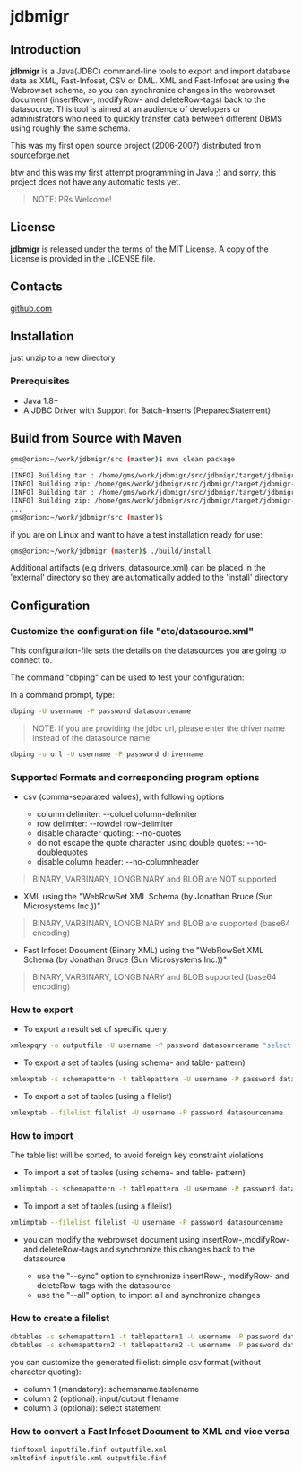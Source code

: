 # jdbmigr

## Introduction

**jdbmigr** is a Java(JDBC) command-line tools to export and import database data as XML, Fast-Infoset, CSV or DML.
XML and Fast-Infoset are using the Webrowset schema, so you can synchronize changes in the webrowset document (insertRow-, modifyRow- and deleteRow-tags) back to the datasource.
This tool is aimed at an audience of developers or administrators who need to quickly transfer data between different DBMS using roughly the same schema.

This was my first open source project (2006-2007) distributed from [sourceforge.net](https://sourceforge.net/projects/jdbmigr/)

btw and this was my first attempt programming in Java ;) and sorry, this project does not have any automatic tests yet.

> NOTE: PRs Welcome!

## License

**jdbmigr** is released under the terms of the MIT License. A copy of the License is provided in the LICENSE file.

## Contacts

[github.com](https://github.com/gms1/jdbmigr)

## Installation

just unzip to a new directory

### Prerequisites

- Java 1.8+
- A JDBC Driver with Support for Batch-Inserts (PreparedStatement)

## Build from Source with Maven

```Bash
gms@orion:~/work/jdbmigr/src (master)$ mvn clean package
...
[INFO] Building tar : /home/gms/work/jdbmigr/src/jdbmigr/target/jdbmigr-0.4-SNAPSHOT-bin.tar.gz
[INFO] Building zip: /home/gms/work/jdbmigr/src/jdbmigr/target/jdbmigr-0.4-SNAPSHOT-bin.zip
[INFO] Building tar : /home/gms/work/jdbmigr/src/jdbmigr/target/jdbmigr-0.4-SNAPSHOT-src.tar.gz
[INFO] Building zip: /home/gms/work/jdbmigr/src/jdbmigr/target/jdbmigr-0.4-SNAPSHOT-src.zip
...
gms@orion:~/work/jdbmigr/src (master)$
```

if you are on Linux and want to have a test installation ready for use:

```Bash
gms@orion:~/work/jdbmigr (master)$ ./build/install
```

Additional artifacts (e.g drivers, datasource.xml) can be placed in the 'external' directory so they are automatically added to the 'install' directory

## Configuration

### Customize the configuration file "etc/datasource.xml"

This configuration-file sets the details on the datasources you are going to connect to.

The command "dbping" can be used to test your configuration:

In a command prompt, type:

```Bash
dbping -U username -P password datasourcename
```

> NOTE: If you are providing the jdbc url, please enter the driver name instead of the datasource name:

```Bash
dbping -u url -U username -P password drivername
```


### Supported Formats and corresponding program options

- csv (comma-separated values), with following options

  - column delimiter:                                      --coldel column-delimiter
  - row delimiter:                                         --rowdel row-delimiter
  - disable character quoting:                             --no-quotes
  - do not escape the quote character using double quotes: --no-doublequotes
  - disable column header:                                 --no-columnheader

> BINARY, VARBINARY, LONGBINARY and BLOB are NOT supported

- XML using the "WebRowSet XML Schema (by Jonathan Bruce (Sun Microsystems Inc.))"

> BINARY, VARBINARY, LONGBINARY and BLOB are supported (base64 encoding)

- Fast Infoset Document (Binary XML) using the "WebRowSet XML Schema (by Jonathan Bruce (Sun Microsystems Inc.))"

> BINARY, VARBINARY, LONGBINARY and BLOB supported (base64 encoding)

### How to export

- To export a result set of specific query:

```Bash
xmlexpqry -o outputfile -U username -P password datasourcename "select ..."
```

- To export a set of tables (using schema- and table- pattern)

```Bash
xmlexptab -s schemapattern -t tablepattern -U username -P password datasourcename
```

- To export a set of tables (using a filelist)

```Bash
xmlexptab --filelist filelist -U username -P password datasourcename
```

### How to import

The table list will be sorted, to avoid foreign key constraint violations

- To import a set of tables (using schema- and table- pattern)

```Bash
xmlimptab -s schemapattern -t tablepattern -U username -P password datasourcename
```

- To import a set of tables (using a filelist)

```Bash
xmlimptab --filelist filelist -U username -P password datasourcename
```

- you can modify the webrowset document using insertRow-,modifyRow- and deleteRow-tags
 and synchronize this changes back to the datasource

  - use the "--sync" option to synchronize insertRow-, modifyRow- and deleteRow-tags with the datasource
  - use the "--all" option, to import all and synchronize changes

### How to create a filelist

```Bash
dbtables -s schemapattern1 -t tablepattern1 -U username -P password datasourcename >filelist
dbtables -s schemapattern2 -t tablepattern2 -U username -P password datasourcename >>filelist
```

you can customize the generated filelist:
simple csv format (without character quoting):

- column 1 (mandatory): schemaname.tablename
- column 2 (optional): input/output filename
- column 3 (optional): select statement

### How to convert a Fast Infoset Document to XML and vice versa

```Bash
finftoxml inputfile.finf outputfile.xml
xmltofinf inputfile.xml outputfile.finf
```
